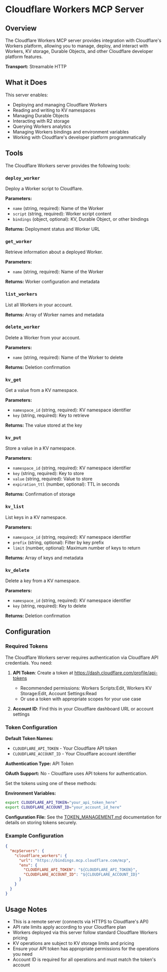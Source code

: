 # Cloudflare Workers MCP Server

## Overview

The Cloudflare Workers MCP server provides integration with Cloudflare's Workers platform, allowing you to manage, deploy, and interact with Workers, KV storage, Durable Objects, and other Cloudflare developer platform features.

**Transport:** Streamable HTTP

## What it Does

This server enables:
- Deploying and managing Cloudflare Workers
- Reading and writing to KV namespaces
- Managing Durable Objects
- Interacting with R2 storage
- Querying Workers analytics
- Managing Workers bindings and environment variables
- Working with Cloudflare's developer platform programmatically

## Tools

The Cloudflare Workers server provides the following tools:

### `deploy_worker`
Deploy a Worker script to Cloudflare.

**Parameters:**
- `name` (string, required): Name of the Worker
- `script` (string, required): Worker script content
- `bindings` (object, optional): KV, Durable Object, or other bindings

**Returns:** Deployment status and Worker URL

### `get_worker`
Retrieve information about a deployed Worker.

**Parameters:**
- `name` (string, required): Name of the Worker

**Returns:** Worker configuration and metadata

### `list_workers`
List all Workers in your account.

**Returns:** Array of Worker names and metadata

### `delete_worker`
Delete a Worker from your account.

**Parameters:**
- `name` (string, required): Name of the Worker to delete

**Returns:** Deletion confirmation

### `kv_get`
Get a value from a KV namespace.

**Parameters:**
- `namespace_id` (string, required): KV namespace identifier
- `key` (string, required): Key to retrieve

**Returns:** The value stored at the key

### `kv_put`
Store a value in a KV namespace.

**Parameters:**
- `namespace_id` (string, required): KV namespace identifier
- `key` (string, required): Key to store
- `value` (string, required): Value to store
- `expiration_ttl` (number, optional): TTL in seconds

**Returns:** Confirmation of storage

### `kv_list`
List keys in a KV namespace.

**Parameters:**
- `namespace_id` (string, required): KV namespace identifier
- `prefix` (string, optional): Filter by key prefix
- `limit` (number, optional): Maximum number of keys to return

**Returns:** Array of keys and metadata

### `kv_delete`
Delete a key from a KV namespace.

**Parameters:**
- `namespace_id` (string, required): KV namespace identifier
- `key` (string, required): Key to delete

**Returns:** Deletion confirmation

## Configuration

### Required Tokens

The Cloudflare Workers server requires authentication via Cloudflare API credentials. You need:

1. **API Token**: Create a token at https://dash.cloudflare.com/profile/api-tokens
   - Recommended permissions: Workers Scripts:Edit, Workers KV Storage:Edit, Account Settings:Read
   - Or use a token with appropriate scopes for your use case

2. **Account ID**: Find this in your Cloudflare dashboard URL or account settings

### Token Configuration

**Default Token Names:**
- `CLOUDFLARE_API_TOKEN` - Your Cloudflare API token
- `CLOUDFLARE_ACCOUNT_ID` - Your Cloudflare account identifier

**Authentication Type:** API Token

**OAuth Support:** No - Cloudflare uses API tokens for authentication.

Set the tokens using one of these methods:

**Environment Variables:**
```bash
export CLOUDFLARE_API_TOKEN="your_api_token_here"
export CLOUDFLARE_ACCOUNT_ID="your_account_id_here"
```

**Configuration File:**
See the [TOKEN_MANAGEMENT.md](../TOKEN_MANAGEMENT.md) documentation for details on storing tokens securely.

### Example Configuration

```json
{
  "mcpServers": {
    "cloudflare_workers": {
      "url": "https://bindings.mcp.cloudflare.com/mcp",
      "env": {
        "CLOUDFLARE_API_TOKEN": "${CLOUDFLARE_API_TOKEN}",
        "CLOUDFLARE_ACCOUNT_ID": "${CLOUDFLARE_ACCOUNT_ID}"
      }
    }
  }
}
```

## Usage Notes

- This is a remote server (connects via HTTPS to Cloudflare's API)
- API rate limits apply according to your Cloudflare plan
- Workers deployed via this server follow standard Cloudflare Workers pricing
- KV operations are subject to KV storage limits and pricing
- Ensure your API token has appropriate permissions for the operations you need
- Account ID is required for all operations and must match the token's account
